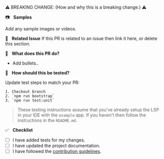 <!--
Delete this section if not a breaking change. Any breaking changes should have been discussed with a maintainer.
Copy the line between the ⚠️  symbols into the footer of the PR commit to trigger the breaking change release.
See https://www.conventionalcommits.org/en/v1.0.0/#commit-message-with-description-and-breaking-change-footer
-->
⚠️ BREAKING CHANGE: (How and why this is a breaking change.) ⚠️

📷  &nbsp; **Samples**

Add any sample images or videos.

📓  &nbsp; **Related Issue**
If this PR is related to an issue then link it here, or delete this section.

🤔  &nbsp; **What does this PR do?**

- Add bullets..

📑  &nbsp; **How should this be tested?**

Update test steps to match your PR:

```
1. Checkout branch
2. `npm run bootstrap`
3. `npm run test:unit`
```

> These testing instructions assume that you've already setup the LSP in your IDE with the `example` app. If you haven't then follow the instructions in the `README.md`.

✅  &nbsp; **Checklist**

<!--- Review the list and put an x in the boxes that apply. -->

- [ ] I have added tests for my changes.
- [ ] I have updated the project documentation.
- [ ] I have followed the [contribution guidelines](https://github.com/genesiscommunitysuccess/custom-elements-lsp/blob/master/CONTRIBUTING.md).
